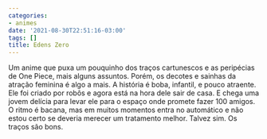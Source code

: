 ```yaml
---
categories:
- animes
date: '2021-08-30T22:51:16-03:00'
tags: []
title: Edens Zero
---
```


Um anime que puxa um pouquinho dos traços cartunescos e as peripécias de One Piece, mais alguns assuntos. Porém, os decotes e sainhas da atração feminina é algo a mais. A história é boba, infantil, e pouco atraente. Ele foi criado por robôs e agora está na hora dele sair de casa. E chega uma jovem delícia para levar ele para o espaço onde promete fazer 100 amigos. O ritmo é bacana, mas em muitos momentos entra no automático e não estou certo se deveria merecer um tratamento melhor. Talvez sim. Os traços são bons.